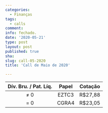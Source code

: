 ```yaml
---
categories:
  - Finanças
tags:
  - calls
comment: 
info: fechado.
date: '2020-05-21'
type: post
layout: post
published: true
sha: 
slug: call-05-2020
title: 'Call de Maio de 2020'

---
```


| **Dív. Bru. / Pat. Líq.** | **Papel** | **Cotação** |
|:-------------------------:|:---------:|:-----------:|
| ≠ 0                       | EZTC3     | R$27,88     |
| = 0                       | CGRA4     | R$23,05     |
